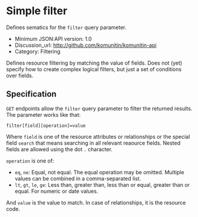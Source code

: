# Simple filter
Defines sematics for the `filter` query parameter.

- Minimum JSON:API version: 1.0
- Discussion_url: http://github.com/komunitin/komunitin-api
- Category: Filtering

Defines resource filtering by matching the value of fields. Does not (yet) specify how to create complex logical filters, but just a set of conditions over fields.
 
## Specification

`GET` endpoints allow the `filter` query parameter to filter the returned results. The parameter works like that:
```
filter[field][operation]=value
```
Where `field` is one of the resource attributes or relationships or the special field `search` that means searching in all relevant reaource fields. Nested fields are allowed using the dot `.` character.

`operation` is one of:
 - `eq`, `ne`: Equal, not equal. The equal operation may be omitted. Multiple values can be combined in a comma-separated list.
 - `lt`, `gt`, `le`, `ge`: Less than, greater than, less than or equal, greater than or equal. For numeric or date values.

And `value` is the value to match. In case of relationships, it is the resource code.